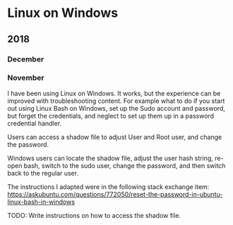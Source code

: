 # Linux on Windows

## 2018

### December

### November

I have been using Linux on Windows. It works, but the experience can be improved with troubleshooting content. For example what to do if you 
start out using Linux Bash on Windows, set up the Sudo account and password, but forget the credentials, and neglect to set up them up in
a password credential handler. 

Users can access a shadow file to adjust User and Root user, and change the password. 

Windows users can locate the shadow file, adjust the user hash string, re-open bash, switch to the sudo user, change the password, and then switch back to the
regular user. 

The instructions I adapted were in the following stack exchange item: https://askubuntu.com/questions/772050/reset-the-password-in-ubuntu-linux-bash-in-windows 

TODO:
Write instructions on how to access the shadow file.


